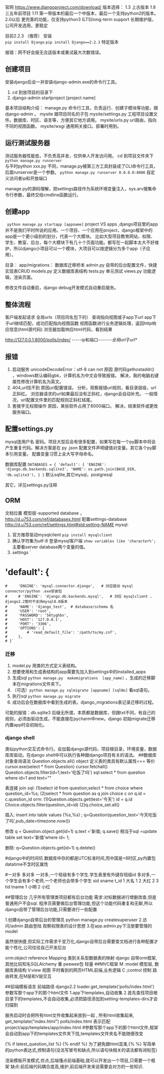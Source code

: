 官网 https://www.djangoproject.com/download/
版本选择：
1.3 上古版本
1.8 三五年前项目
1.11  第一带版本的最后一个中版本，最后一个支持python2的版本。
2.0以后  更完善的功能，仅支持python3
(LTS)long-term support 长期维护版，公司开发选用，更稳定 




目前2.2.3 （推荐）
安装  
`pip install Django`
`pip install Django==2.2.3` 特定版本


报错：网不好会报无合适版本或重试最大次数错误。

## 创建项目
安装django后会一并安装django-admin.exe的命令行工具。
1. cd 到放项目的目录下
2. django-admin startproject [project name]

基本项目结构介绍：
manage.py   命令行工具，负责运行、创建子模块等功能，跟django-admin 。
mysite 跟项目同名的子包
mysite/settings.py   工程项目设置文件。数据库、时区、语言等，方便其它地方调用。
mysite/urls.py   url路由，指向不同的视图函数。
mysite/wsgi     通用网关接口。部署时用到。

## 运行测试服务器
测试服务器性能低，不负责高并发，仅供单人开发访问用。
cd 到项目文件夹下
`python manage.py runserver`   
与平时python xxx.py 不同，manage.py被第三方工具封装成了CLI命令行工具，
后面runserver是一个参数。
`python manage.py runserver 0.0.0.0:8000`  自定义访问者ip和开放端口

manage.py的源码理解，把settings路径作为系统环境变量注入，sys.arv搜集命令行参数，最终交给cmdline函数运行。

## 创建app
` python manage.py startapp [appname]`
project VS apps ,django项目里的app并不是我们平时所说的应用。一个项目、一个应用在project，django框架中的app是一个更小级别的划分，代表一个大模块。
比如大型项目教育网站，权限、学生、教室、后台，每个大模块下有几十个页面功能。都写在一起脚本太大不好维护，所以django小项目可以一个模块，大项目可以按逻辑分为多个app（子应用）。

目录：
app/migrations： 数据库迁移桥本
admin.py        自带的后台配置文件，快捷实现表CRUD
models.py       定义数据库表结构
tests.py        单元测试
views.py        功能逻辑，渲染页面。

修改文件自动重启，django debug开发模式自动重启服务。

## 整体流程
客户端发起请求
全局urls（项目同名包下的） 查询指向视图或子app下url 
app下子url继续匹配，成功匹配指向视图函数
视图函数进行业务逻辑处理，返回http响应信息(html源代码)
浏览器加载响应html代码，看到结果

http://127.0.0.1:8000/polls/index/
-----ip和端口-------*全局url*子url*

## 报错
1. 启动服务 unicodeDecodeError：utf-8 can not 
原因 源代码gethostaddr() ，windows默认编码gbk，计算机名为中文会导致报错。 解决，我的电脑右键属性修改计算机名为英文。
2. 404,url找不到
原因url配置错误。
分析，观察报错url规则，看目录层级，url正斜杠。
浏览器请求的url如果最后没有正斜杠，django会自动补充。
一般情况，url配置文件里的匹配规则正斜杠结尾。
3. 套接字无权限操作
原因，某些软件占用了8000端口。
解决，结束软件或更改服务端口。

## 配置settings.py
mysql连用户名 密码。项目大型后会有很多配置，如果写在每一个py脚本中将会产生重复代码。解决方案是在 py  .json 配置文件声明键值对变量。其它各个py脚本引用变量。
配置变量习惯上全大写字母命名。  

数据库配置
`
DATABASES = {
    'default': {
        'ENGINE': 'django.db.backends.sqlite3',
        'NAME': os.path.join(BASE_DIR, 'db.sqlite3'),
    }
}
`
默认sqlite,其它mysql，postgresql



其它，详见settings.py注释


## ORM
文档位置  模型层-supported database ，http://d.u753.com/ref/databases.html
配置settings-database http://d.u753.com/ref/settings.html#std:setting-NAME
mysql:
1. 官方推荐驱动mysqlclient
`pip install mysqlclient`
2. 确认字符集为utf-8
登录mysql客户端 `show variables like 'character%';`
主要看server database两个变量的值。
3. settings
`
# 'default': {
    #     'ENGINE': 'mysql.connector.django',   # 对应驱动 mysql connector/python .exe安装包
    #     # 'ENGINE': 'django.db.backends.mysql',   # 对应 mysqlclient ，django2.2暂时不支持mysql8.0版本
    #     'NAME': 'django_test',  # database/schema 名
    #     'USER': 'root',
    #     'PASSWORD': '56tyghbn',
    #     'HOST': '127.0.0.1',
    #     'PORT': '3306',
    #     'OPTIONS': {
    #         # 'read_default_file': '/path/to/my.cnf',
    #     },
    # }`


### 迁移
1. model.py 用类的方式定义表结构。
2. 想要使用和生成表结构的app需要先加入到settings中的installed_apps
3. 生成sql  `python manage.py  makemigrations  [app_name]`   ，生成的迁移脚本在migrations文件夹下。
3. （可选）`python manage.py sqlmigrate [appname] [sqlNo]` 看sql语句。
3. 执行sql `python manage.py migrate`
4. 成功后会在数据库中看到生成的表。django_migrations表记录迁移的过程。

可能的报错：db.sqlite3 后缀无所谓，本质都是数据库，但跟txt不同，有自己的规则，必须由驱动生成，不能直接在pycharm中new。django 初始migrate迁移内置app时会初始化。
### django shell
类似python交互式命令行。会加载django源代码，项目根目录，环境变量，数据库库驱动。在django shell中可以执行各种跟django项目有关的语法。
##数据库对象查询语法
Question.objects.all()  object 定义表的类具有默认属性=== 等价cursor.exe(select * from Question)  cursor.fetchall()
 Question.objects.filter(id=1,text='吃饭了吗')
 sql:select * from question where id=1 and text=""
 
 表连接 join
 sql:
 (1)select id from question;select * from choice where question_id=%s;
 (2)select * from question as q join choice c on q.id = c.question_id
 orm:
 (1)Question.objects.get(test='今天') id = q.id Choice.objects.filter(question_id=id)
 (2)q.choice_set.all()
 
  插入: insert into table values (%s,%s) ; 
q=Question(question_test='今天吃饭了吗',pub_date=timezone.now())


修改
q = Question.object.get(id=1)
q.text ='新值;
q.save()
相当于sql =update table set text='新值'where id= 1;


删除:
q=Question.objects.get(id=1)
q.delete()

#django中的时间坑
数据库中存的都是UTC标准时间,而中国是+8时区,py内置包datatime不含时区属性


#一对多  多对多
一对多,一个班级有多个学生.学生表里有外键存班级id
多对多,一个学生会有多个老师,一个老师也会带多个学生
sid  sname t_id
1    大名    1
2    大红    2
3    
tid  tname
1   小明
2   小红

##管理后台
几乎所有管理类项目都有后台功能
需求:对标数据进行增删改查,但是普通用户不会sql.
程序员需要做后台管理功能,但这个功能代码重复和无聊,所以django自带了管理后台功能,只需要进行一些配置

1.创建django自带后台的管理员    python manage.py createsuperuser
2.访问/admin 路由登陆
观察权限表的设计思想
3.在app.admin.py下注册要管理的model

虽然很快捷,但实际工作需求千变万化,django自带后台需要查文档进行各种配置才能个性化,公司往往自己开发后台

orm:object reference Mapping  类到关系型数据表的映射
django 自带orm框架,其他比较知名SQLAlchemy 重  peewee包 轻量
##MVC框架 
M :model  模型层,  数据库表结构
V:view    视图   平时看到的网页HTML前端,业务逻辑
C ;control 控制  路由转发,在M层和V层交互

##前端模板语言
前端路径     django2.2
loader.get_template('polls/index.html')   
参数写那个app下的那个html文件
1.app下templates,自动收集
2.首先查找项目根目录下的templates,不会自动收集,必须把路径添加到setting-templates-dirs才会扫描到

服务启动时会把所有html文件收集起来放到一起 ,    所有html收集起来, get_template("index.html")
polls/index.html 表示匹配 project/app/templates/app/index.html
#参数写那个app下的那个html文件,框架会自动到app下的templates文件夹下找,templates文件夹名不能随便改变



{% if latest_question_list %}
   {% endif %}
为了避免跟html混淆,{%    %}
写简单的python表达式,控制语句(没法写冒号和缺点,所以语句块相关的语法都有闭标签)

渲染模板开发模式,优点,后端懂点前端基础,就可以开发出一个项目,只需要一个框架
缺点:前后端代码耦合度高,维护,前后端开发来说需要会对方的一些知识.